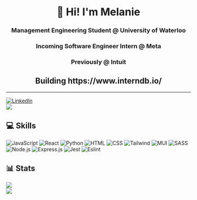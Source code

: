 <h1 align="center"> 👋 Hi! I'm Melanie</h1>
<h3 align="center">Management Engineering Student @ University of Waterloo</h1>
<h3 align="center">Incoming Software Engineer Intern @ Meta</h1>
<h3 align="center">Previously @ Intuit</h1>
<h2 align="center">Building https://www.interndb.io/</h2>

---

[![LinkedIn](https://img.shields.io/badge/LinkedIn-%230077B5.svg?logo=linkedin&logoColor=white)](https://www.linkedin.com/in/melaniecheung-/) <Br>
![](https://komarev.com/ghpvc/?username=melaniecheung)

## 💻 Skills
![JavaScript](https://img.shields.io/badge/JavaScript-323330?style=for-the-badge&logo=javascript&logoColor=F7DF1E) ![React](https://img.shields.io/badge/React-20232A?style=for-the-badge&logo=react&logoColor=61DAFB) ![Python](https://img.shields.io/badge/Python-FFD43B?style=for-the-badge&logo=python&logoColor=blue) ![HTML](https://img.shields.io/badge/HTML5-E34F26?style=for-the-badge&logo=html5&logoColor=white) ![CSS](https://img.shields.io/badge/CSS3-1572B6?style=for-the-badge&logo=css3&logoColor=white) ![Tailwind](https://img.shields.io/badge/Tailwind_CSS-38B2AC?style=for-the-badge&logo=tailwind-css&logoColor=white) ![MUI](https://img.shields.io/badge/Material%20UI-007FFF?style=for-the-badge&logo=mui&logoColor=white) ![SASS](https://img.shields.io/badge/Sass-CC6699?style=for-the-badge&logo=sass&logoColor=white) ![Node.js](https://img.shields.io/badge/Node%20js-339933?style=for-the-badge&logo=nodedotjs&logoColor=white) ![Express.js](https://img.shields.io/badge/Express%20js-000000?style=for-the-badge&logo=express&logoColor=white) ![Jest](https://img.shields.io/badge/Jest-C21325?style=for-the-badge&logo=jest&logoColor=white) ![Eslint](https://img.shields.io/badge/eslint-3A33D1?style=for-the-badge&logo=eslint&logoColor=white)

## 📊 Stats
![](https://github-readme-streak-stats.herokuapp.com/?user=melaniecheung&theme=radical&hide_border=false)<Br>
![](https://github-readme-stats.vercel.app/api/top-langs/?username=melaniecheung&theme=radical&hide_border=false&include_all_commits=true&count_private=true&layout=compact)



<!--
**melaniecheung/melaniecheung** is a ✨ _special_ ✨ repository because its `README.md` (this file) appears on your GitHub profile.


- 🔭 I’m currently working on ...
- 🌱 I’m currently learning ...
- 👯 I’m looking to collaborate on ...
- 🤔 I’m looking for help with ...
- 💬 Ask me about ...
- 📫 How to reach me: ...
- 😄 Pronouns: ...
- ⚡ Fun fact: ...
-->
